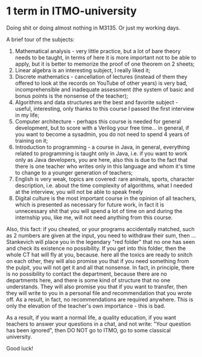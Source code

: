# 1 term in ITMO-university
Doing shit or doing almost nothing in M3135.
Or just my working days.


A brief tour of the subjects:
1. Mathematical analysis - very little practice, but a lot of bare theory needs to be taught, in terms of here it is more important not to be able to apply, but it is better to memorize the proof of one theorem on 2 sheets;
2. Linear algebra is an interesting subject, I really liked it;
3. Discrete mathematics - cancellation of lectures (instead of them they offered to look at the records on YouTube of other years) is very bad, incomprehensible and inadequate assessment (the system of basic and bonus points is the nonsense of the teacher);
4. Algorithms and data structures are the best and favorite subject - useful, interesting, only thanks to this course I passed the first interview in my life;
5. Computer architecture - perhaps this course is needed for general development, but to score with a Verilog your free time... in general, if you want to become a sysadmin, you do not need to spend 4 years of training on it;
6. Introduction to programming - a course in Java, in general, everything related to programming is taught only in Java, i.e. if you want to work only as Java developers, you are here, also this is due to the fact that there is one teacher who writes only in this language and whom it's time to change to a younger generation of teachers;
7. English is very weak, topics are covered: rare animals, sports, character description, i.e. about the time complexity of algorithms, what I needed at the interview, you will not be able to speak freely
8. Digital culture is the most important course in the opinion of all teachers, which is presented as necessary for future work, in fact it is unnecessary shit that you will spend a lot of time on and during the internship you, like me, will not need anything from this course.

Also, this fact: if you cheated, or your programs accidentally matched, such as 2 numbers are given at the input, you need to withdraw their sum, then ... Stankevich will place you in the legendary "red folder" that no one has seen and check its existence no possibility. If you get into this folder, then the whole CT hat will fly at you, because. here all the toxics are ready to snitch on each other, they will also promise you that if you need something from the pulpit, you will not get it and all that nonsense. In fact, in principle, there is no possibility to contact the department, because there are no departments here, and there is some kind of structure that no one understands.
They will also promise you that if you want to transfer, then they will write to you in a personal file and recommendation that you wrote off. As a result, in fact, no recommendations are required anywhere. This is only the elevation of the teacher's own importance - this is bad.

As a result, if you want a normal life, a quality education, if you want teachers to answer your questions in a chat, and not write: "Your question has been ignored", then DO NOT go to ITMO, go to some classical university.

Good luck!
